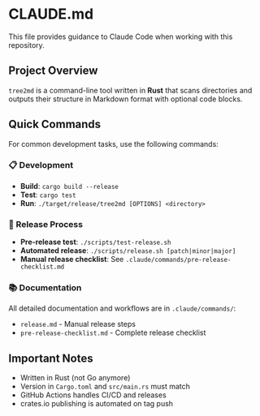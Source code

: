 # CLAUDE.md

This file provides guidance to Claude Code when working with this repository.

## Project Overview

`tree2md` is a command-line tool written in **Rust** that scans directories and outputs their structure in Markdown format with optional code blocks.

## Quick Commands

For common development tasks, use the following commands:

### 📋 Development
- **Build**: `cargo build --release`
- **Test**: `cargo test`
- **Run**: `./target/release/tree2md [OPTIONS] <directory>`

### 🚀 Release Process
- **Pre-release test**: `./scripts/test-release.sh`
- **Automated release**: `./scripts/release.sh [patch|minor|major]`
- **Manual release checklist**: See `.claude/commands/pre-release-checklist.md`

### 📚 Documentation
All detailed documentation and workflows are in `.claude/commands/`:

- `release.md` - Manual release steps
- `pre-release-checklist.md` - Complete release checklist

## Important Notes

- Written in Rust (not Go anymore)
- Version in `Cargo.toml` and `src/main.rs` must match
- GitHub Actions handles CI/CD and releases
- crates.io publishing is automated on tag push